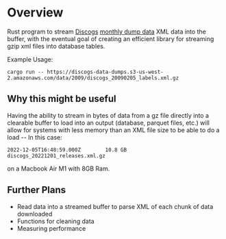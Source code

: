 # Overview
Rust program to stream [Discogs](https://discogs.com/) [monthly dump data](https://discogs-data-dumps.s3.us-west-2.amazonaws.com/index.html) XML data into the buffer, with the eventual goal of creating an efficient library for streaming gzip xml files into database tables.

Example Usage:
```
cargo run -- https://discogs-data-dumps.s3-us-west-2.amazonaws.com/data/2009/discogs_20090205_labels.xml.gz
```

## Why this might be useful 
Having the ability to stream in bytes of data from a gz file directly into a clearable buffer to load into an output (database, parquet files, etc.) will allow for systems with less memory than an XML file size to be able to do a load -- In this case:
```
2022-12-05T16:48:59.000Z        10.8 GB        discogs_20221201_releases.xml.gz
```
on a Macbook Air M1 with 8GB Ram.

## Further Plans
* Read data into a streamed buffer to parse XML of each chunk of data downloaded 
* Functions for cleaning data
* Measuring performance 
